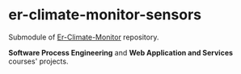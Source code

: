 # er-climate-monitor-sensors
Submodule of [Er-Climate-Monitor](https://github.com/MatteoIorio11/er-climate-monitor) repository.

**Software Process Engineering** and **Web Application and Services** courses' projects.
